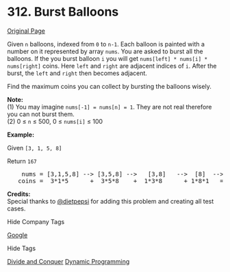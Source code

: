 # 312. Burst Balloons

[Original Page](https://leetcode.com/problems/burst-balloons/)

Given `n` balloons, indexed from `0` to `n-1`. Each balloon is painted with a number on it represented by array `nums`. You are asked to burst all the balloons. If the you burst balloon `i` you will get `nums[left] * nums[i] * nums[right]` coins. Here `left` and `right` are adjacent indices of `i`. After the burst, the `left` and `right` then becomes adjacent.

Find the maximum coins you can collect by bursting the balloons wisely.

**Note:**  
(1) You may imagine `nums[-1] = nums[n] = 1`. They are not real therefore you can not burst them.  
(2) 0 ≤ `n` ≤ 500, 0 ≤ `nums[i]` ≤ 100

**Example:**

Given `[3, 1, 5, 8]`

Return `167`

<pre>    nums = [3,1,5,8] --> [3,5,8] -->   [3,8]   -->  [8]  --> []
   coins =  3*1*5      +  3*5*8    +  1*3*8      + 1*8*1   = 167
</pre>

**Credits:**  
Special thanks to [@dietpepsi](https://leetcode.com/discuss/user/dietpepsi) for adding this problem and creating all test cases.

<div>

<div id="company_tags" class="btn btn-xs btn-warning">Hide Company Tags</div>

<span class="hidebutton" style="display: inline;">[Google](/company/google/)</span></div>

<div>

<div id="tags" class="btn btn-xs btn-warning">Hide Tags</div>

<span class="hidebutton" style="display: inline;">[Divide and Conquer](/tag/divide-and-conquer/) [Dynamic Programming](/tag/dynamic-programming/)</span></div>